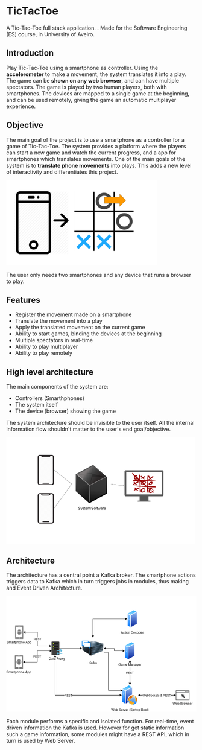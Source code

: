 # TicTacToe
A Tic-Tac-Toe full stack application. . Made for the Software Engineering (ES) course, in University of Aveiro.

## Introduction
Play Tic-Tac-Toe using a smartphone as controller. Using the **accelerometer** to make a movement, the system translates it into a play. The game can be **shown on any web browser**, and can have multiple spectators. The game is played by two human players, both with smartphones. The devices are mapped to a single game at the beginning, and can be used remotely, giving the game an automatic multiplayer experience.

## Objective
The main goal of the project is to use a smartphone as a controller for a game of Tic-Tac-Toe. The system provides a platform where the players can start a new game and watch the current progress, and a app for smartphones which translates movements. One of the main goals of the system is to **translate phone movements** into plays. This adds a new level of interactivity and differentiates this project.

<img src="https://github.com/patriciavale/TicTacToe_ES/blob/main/img/example.png" width="400">

The user only needs two smartphones and any device that runs a browser to play.

## Features
- Register the movement made on a smartphone
- Translate the movement into a play
- Apply the translated movement on the current game
- Ability to start games, binding the devices at the beginning
- Multiple spectators in real-time
- Ability to play multiplayer
- Ability to play remotely

## High level architecture
The main components of the system are:
- Controllers (Smarthphones)
- The system itself
- The device (browser) showing the game

The system architecture should be invisible to the user itself. All the internal information flow shouldn't matter to the user's end goal/objective.

<img src="https://github.com/patriciavale/TicTacToe_ES/blob/main/img/higharch.png" width="500">

## Architecture
The architecture has a central point a Kafka broker. The smartphone actions triggers data to Kafka which in turn triggers jobs in modules, thus making and Event Driven Architecture.

<img src="https://github.com/patriciavale/TicTacToe_ES/blob/main/img/arch.png" width="600">

Each module performs a specific and isolated function. For real-time, event driven information the Kafka is used. However for get static information such a game information, some modules might have a REST API, which in turn is used by Web Server.
